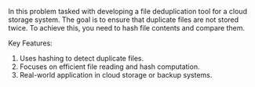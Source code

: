 In this problem tasked with developing a file deduplication tool for a cloud storage system. The goal is to ensure that duplicate files are not stored twice. To achieve this, you need to hash file contents and compare them.

Key Features:
1. Uses hashing to detect duplicate files.
2. Focuses on efficient file reading and hash computation.
3. Real-world application in cloud storage or backup systems.